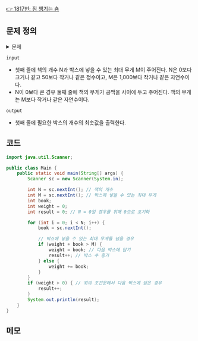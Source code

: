 [👉 1817번: 짐 챙기는 숌](https://www.acmicpc.net/problem/1817)

## 문제 정의
<details><summary> 문제
</summary>

#### 숌은 짐을 챙겨서 겨울캠프에서 집으로 가려고 한다. 근데 숌은 공부를 많이 하러 캠프에 온 것이기 때문에 책을 엄청나게 많이 가지고 왔다. 숌은 이 책을 방에 탑처럼 쌓아 놨다.

숌은 책을 박스에 차곡차곡 넣어서 택배로 미리 보내려고 한다. 책은 탑처럼 차곡차곡 쌓여있기 때문에, 차례대로 박스에 넣을 수밖에 없다.

각각의 책은 무게가 있다. 그리고 박스는 최대 넣을수 있는 무게가 있다. 숌이 필요한 박스의 개수의 최솟값을 구하는 프로그램을 작성하시오.
</details>

`input`
- 첫째 줄에 책의 개수 N과 박스에 넣을 수 있는 최대 무게 M이 주어진다. N은 0보다 크거나 같고 50보다 작거나 같은 정수이고, M은 1,000보다 작거나 같은 자연수이다.
- N이 0보다 큰 경우 둘째 줄에 책의 무게가 공백을 사이에 두고 주어진다. 책의 무게는 M보다 작거나 같은 자연수이다.

`output`
- 첫째 줄에 필요한 박스의 개수의 최솟값을 출력한다.

## 코드

```java
import java.util.Scanner;

public class Main {
    public static void main(String[] args) {
        Scanner sc = new Scanner(System.in);

        int N = sc.nextInt(); // 책의 개수
        int M = sc.nextInt(); // 박스에 넣을 수 있는 최대 무게
        int book;
        int weight = 0;
        int result = 0; // N = 0일 경우를 위해 0으로 초기화

        for (int i = 0; i < N; i++) {
            book = sc.nextInt();

            // 박스에 넣을 수 있는 최대 무게를 넘을 경우
            if (weight + book > M) {
                weight = book; // 다음 박스에 담기
                result++; // 박스 수 증가
            } else {
                weight += book;
            }
        }
        if (weight > 0) { // 위의 조건문에서 다음 박스에 담은 경우
            result++;
        }
        System.out.println(result);
    }
}
```

## 메모
